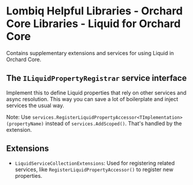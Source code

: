 # Lombiq Helpful Libraries - Orchard Core Libraries - Liquid for Orchard Core

Contains supplementary extensions and services for using Liquid in Orchard Core.

## The `ILiquidPropertyRegistrar` service interface

Implement this to define Liquid properties that rely on other services and async resolution. This way you can save a lot of boilerplate and inject services the usual way.

Note: Use `services.RegisterLiquidPropertyAccessor<TImplementation>(propertyName)` instead of `services.AddScoped()`. That's handled by the extension.

## Extensions

- `LiquidServiceCollectionExtensions`: Used for registering related services, like `RegisterLiquidPropertyAccessor()` to register new properties.
